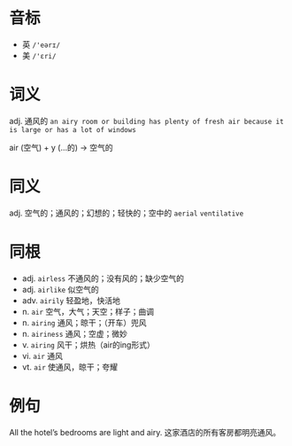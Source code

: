 # 音标

- 英 `/'eərɪ/`
- 美 `/'ɛri/`

# 词义

adj. 通风的
`an airy room or building has plenty of fresh air because it is large or has a lot of windows`



air (空气) + y (…的) → 空气的

# 同义

adj. 空气的；通风的；幻想的；轻快的；空中的
`aerial` `ventilative`

# 同根

- adj. `airless` 不通风的；没有风的；缺少空气的
- adj. `airlike` 似空气的
- adv. `airily` 轻盈地，快活地
- n. `air` 空气，大气；天空；样子；曲调
- n. `airing` 通风；晾干；（开车）兜风
- n. `airiness` 通风；空虚；微妙
- v. `airing` 风干；烘热（air的ing形式）
- vi. `air` 通风
- vt. `air` 使通风，晾干；夸耀

# 例句

All the hotel’s bedrooms are light and airy.
这家酒店的所有客房都明亮通风。


